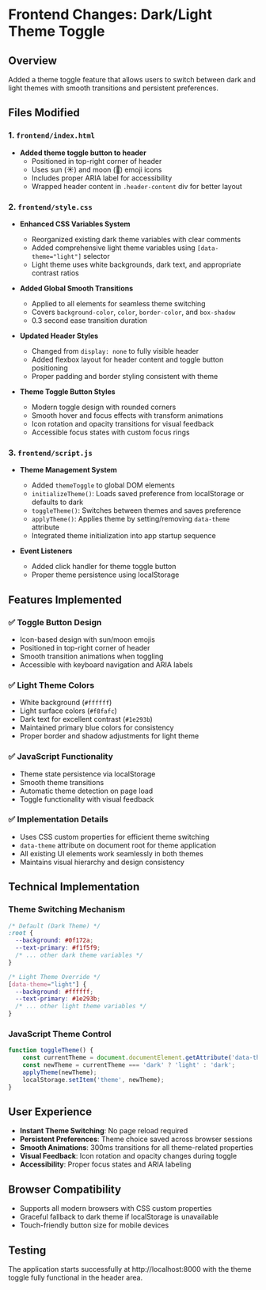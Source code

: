 # Frontend Changes: Dark/Light Theme Toggle

## Overview
Added a theme toggle feature that allows users to switch between dark and light themes with smooth transitions and persistent preferences.

## Files Modified

### 1. `frontend/index.html`
- **Added theme toggle button to header**
  - Positioned in top-right corner of header
  - Uses sun (☀️) and moon (🌙) emoji icons
  - Includes proper ARIA label for accessibility
  - Wrapped header content in `.header-content` div for better layout

### 2. `frontend/style.css` 
- **Enhanced CSS Variables System**
  - Reorganized existing dark theme variables with clear comments
  - Added comprehensive light theme variables using `[data-theme="light"]` selector
  - Light theme uses white backgrounds, dark text, and appropriate contrast ratios

- **Added Global Smooth Transitions**
  - Applied to all elements for seamless theme switching
  - Covers `background-color`, `color`, `border-color`, and `box-shadow`
  - 0.3 second ease transition duration

- **Updated Header Styles**
  - Changed from `display: none` to fully visible header
  - Added flexbox layout for header content and toggle button positioning
  - Proper padding and border styling consistent with theme

- **Theme Toggle Button Styles**
  - Modern toggle design with rounded corners
  - Smooth hover and focus effects with transform animations
  - Icon rotation and opacity transitions for visual feedback
  - Accessible focus states with custom focus rings

### 3. `frontend/script.js`
- **Theme Management System**
  - Added `themeToggle` to global DOM elements
  - `initializeTheme()`: Loads saved preference from localStorage or defaults to dark
  - `toggleTheme()`: Switches between themes and saves preference
  - `applyTheme()`: Applies theme by setting/removing `data-theme` attribute
  - Integrated theme initialization into app startup sequence

- **Event Listeners**
  - Added click handler for theme toggle button
  - Proper theme persistence using localStorage

## Features Implemented

### ✅ Toggle Button Design
- Icon-based design with sun/moon emojis
- Positioned in top-right corner of header
- Smooth transition animations when toggling
- Accessible with keyboard navigation and ARIA labels

### ✅ Light Theme Colors
- White background (`#ffffff`)
- Light surface colors (`#f8fafc`)
- Dark text for excellent contrast (`#1e293b`)
- Maintained primary blue colors for consistency
- Proper border and shadow adjustments for light theme

### ✅ JavaScript Functionality
- Theme state persistence via localStorage
- Smooth theme transitions
- Automatic theme detection on page load
- Toggle functionality with visual feedback

### ✅ Implementation Details
- Uses CSS custom properties for efficient theme switching
- `data-theme` attribute on document root for theme application
- All existing UI elements work seamlessly in both themes
- Maintains visual hierarchy and design consistency

## Technical Implementation

### Theme Switching Mechanism
```css
/* Default (Dark Theme) */
:root {
  --background: #0f172a;
  --text-primary: #f1f5f9;
  /* ... other dark theme variables */
}

/* Light Theme Override */
[data-theme="light"] {
  --background: #ffffff;
  --text-primary: #1e293b;
  /* ... other light theme variables */
}
```

### JavaScript Theme Control
```javascript
function toggleTheme() {
    const currentTheme = document.documentElement.getAttribute('data-theme') || 'dark';
    const newTheme = currentTheme === 'dark' ? 'light' : 'dark';
    applyTheme(newTheme);
    localStorage.setItem('theme', newTheme);
}
```

## User Experience
- **Instant Theme Switching**: No page reload required
- **Persistent Preferences**: Theme choice saved across browser sessions  
- **Smooth Animations**: 300ms transitions for all theme-related properties
- **Visual Feedback**: Icon rotation and opacity changes during toggle
- **Accessibility**: Proper focus states and ARIA labeling

## Browser Compatibility
- Supports all modern browsers with CSS custom properties
- Graceful fallback to dark theme if localStorage is unavailable
- Touch-friendly button size for mobile devices

## Testing
The application starts successfully at http://localhost:8000 with the theme toggle fully functional in the header area.